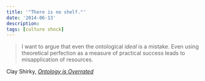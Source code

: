 ```yaml
---
title: '"There is no shelf."'
date: '2014-06-13'
description:
tags: [culture shock]
---
```


> I want to argue that even the ontological _ideal_ is a mistake. Even using theoretical perfection as a measure of practical success leads to misapplication of resources.

Clay Shirky, [_Ontology is Overrated_](http://www.shirky.com/writings/ontology_overrated.html?goback=.gde_1838701_member_179729766)
